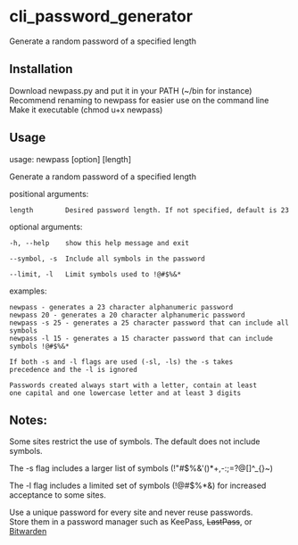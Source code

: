 # cli_password_generator
Generate a random password of a specified length

## Installation

Download newpass.py and put it in your PATH (~/bin for instance)  
Recommend renaming to newpass for easier use on the command line  
Make it executable (chmod u+x newpass)

## Usage

usage: newpass [option] [length]

Generate a random password of a specified length

positional arguments:

    length        Desired password length. If not specified, default is 23

optional arguments:

    -h, --help    show this help message and exit
  
    --symbol, -s  Include all symbols in the password
  
    --limit, -l   Limit symbols used to !@#$%&*

examples:

    newpass - generates a 23 character alphanumeric password
    newpass 20 - generates a 20 character alphanumeric password
    newpass -s 25 - generates a 25 character password that can include all symbols
    newpass -l 15 - generates a 15 character password that can include symbols !@#$%&*

    If both -s and -l flags are used (-sl, -ls) the -s takes 
    precedence and the -l is ignored

    Passwords created always start with a letter, contain at least
    one capital and one lowercase letter and at least 3 digits
    
## Notes:

Some sites restrict the use of symbols. 
The default does not include symbols. 

The -s flag includes a larger list of symbols (!"#$%&\'()*+,-:;=?@[\]^_{}~)

The -l flag includes a limited set of symbols (!@#$%*&) for increased acceptance to some sites.


Use a unique password for every site and never reuse passwords.  
Store them in a password manager such as KeePass, ~~LastPass~~, or [Bitwarden](https://bitwarden.com/)

